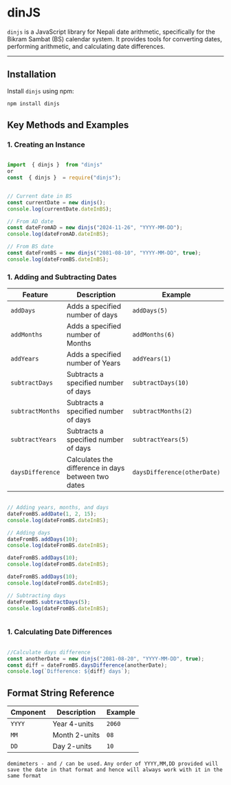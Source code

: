 # dinJS

`dinjs` is a JavaScript library for Nepali date arithmetic, specifically for the Bikram Sambat (BS) calendar system. It provides tools for converting dates, performing arithmetic, and calculating date differences.

---

## Installation

Install `dinjs` using npm:

```bash
npm install dinjs
```

## Key Methods and Examples

### 1. **Creating an Instance**

```javascript

import  { dinjs }  from "dinjs"
or
const  { dinjs }  = require("dinjs");


// Current date in BS
const currentDate = new dinjs();
console.log(currentDate.dateInBS);

// From AD date
const dateFromAD = new dinjs("2024-11-26", "YYYY-MM-DD");
console.log(dateFromAD.dateInBS);

// From BS date
const dateFromBS = new dinjs("2081-08-10", "YYYY-MM-DD", true);
console.log(dateFromBS.dateInBS);

```
### 1. **Adding and Subtracting Dates**

| Feature          | Description                        | Example   |
|------------------|------------------------------------|-----------|
| `addDays`        | Adds a specified number of days   | `addDays(5)` |
| `addMonths`        | Adds a specified number of Months   | `addMonths(6)` |
| `addYears`        | Adds a specified number of Years   | `addYears(1)` |
| `subtractDays`   | Subtracts a specified number of days | `subtractDays(10)` |
| `subtractMonths`   | Subtracts a specified number of days | `subtractMonths(2)` |
| `subtractYears`   | Subtracts a specified number of days | `subtractYears(5)` |
| `daysDifference` | Calculates the difference in days between two dates | `daysDifference(otherDate)` |


```javascript

// Adding years, months, and days
dateFromBS.addDate(1, 2, 15);
console.log(dateFromBS.dateInBS);

// Adding days
dateFromBS.addDays(10);
console.log(dateFromBS.dateInBS);

dateFromBS.addDays(10);
console.log(dateFromBS.dateInBS);

dateFromBS.addDays(10);
console.log(dateFromBS.dateInBS);

// Subtracting days
dateFromBS.subtractDays(5);
console.log(dateFromBS.dateInBS);



```
### 1. **Calculating Date Differences**

```javascript

//Calculate days difference
const anotherDate = new dinjs("2081-08-20", "YYYY-MM-DD", true);
const diff = dateFromBS.daysDifference(anotherDate);
console.log(`Difference: ${diff} days`);

```

## Format String Reference

| Cmponent         | Description                        | Example   |
|------------------|------------------------------------|-----------|
| `YYYY`        | Year 4-units  | `2060` |
| `MM`   | Month 2-units | `08` |
| `DD` | Day 2-units | `10` |


`demimeters - and / can be used.`
`Any order of YYYY,MM,DD provided will save the date in that format and hence will always work with it in the same format`